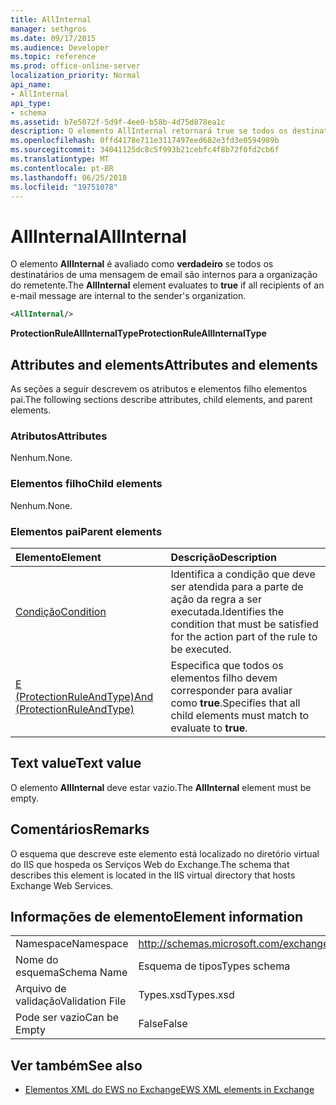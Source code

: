 ```yaml
---
title: AllInternal
manager: sethgros
ms.date: 09/17/2015
ms.audience: Developer
ms.topic: reference
ms.prod: office-online-server
localization_priority: Normal
api_name:
- AllInternal
api_type:
- schema
ms.assetid: b7e5072f-5d9f-4ee0-b58b-4d75d878ea1c
description: O elemento AllInternal retornará true se todos os destinatários de uma mensagem de email são internos para a organização do remetente.
ms.openlocfilehash: 0ffd4178e711e3117497eed682e3fd3e0594989b
ms.sourcegitcommit: 34041125dc8c5f993b21cebfc4f8b72f0fd2cb6f
ms.translationtype: MT
ms.contentlocale: pt-BR
ms.lasthandoff: 06/25/2018
ms.locfileid: "19751078"
---
```

# <a name="allinternal"></a><span data-ttu-id="48884-103">AllInternal</span><span class="sxs-lookup"><span data-stu-id="48884-103">AllInternal</span></span>

<span data-ttu-id="48884-104">O elemento **AllInternal** é avaliado como **verdadeiro** se todos os destinatários de uma mensagem de email são internos para a organização do remetente.</span><span class="sxs-lookup"><span data-stu-id="48884-104">The **AllInternal** element evaluates to **true** if all recipients of an e-mail message are internal to the sender's organization.</span></span> 
  
```xml
<AllInternal/>
```

 <span data-ttu-id="48884-105">**ProtectionRuleAllInternalType**</span><span class="sxs-lookup"><span data-stu-id="48884-105">**ProtectionRuleAllInternalType**</span></span>
## <a name="attributes-and-elements"></a><span data-ttu-id="48884-106">Attributes and elements</span><span class="sxs-lookup"><span data-stu-id="48884-106">Attributes and elements</span></span>

<span data-ttu-id="48884-107">As seções a seguir descrevem os atributos e elementos filho elementos pai.</span><span class="sxs-lookup"><span data-stu-id="48884-107">The following sections describe attributes, child elements, and parent elements.</span></span>
  
### <a name="attributes"></a><span data-ttu-id="48884-108">Atributos</span><span class="sxs-lookup"><span data-stu-id="48884-108">Attributes</span></span>

<span data-ttu-id="48884-109">Nenhum.</span><span class="sxs-lookup"><span data-stu-id="48884-109">None.</span></span>
  
### <a name="child-elements"></a><span data-ttu-id="48884-110">Elementos filho</span><span class="sxs-lookup"><span data-stu-id="48884-110">Child elements</span></span>

<span data-ttu-id="48884-111">Nenhum.</span><span class="sxs-lookup"><span data-stu-id="48884-111">None.</span></span>
  
### <a name="parent-elements"></a><span data-ttu-id="48884-112">Elementos pai</span><span class="sxs-lookup"><span data-stu-id="48884-112">Parent elements</span></span>

|<span data-ttu-id="48884-113">**Elemento**</span><span class="sxs-lookup"><span data-stu-id="48884-113">**Element**</span></span>|<span data-ttu-id="48884-114">**Descrição**</span><span class="sxs-lookup"><span data-stu-id="48884-114">**Description**</span></span>|
|:-----|:-----|
|[<span data-ttu-id="48884-115">Condição</span><span class="sxs-lookup"><span data-stu-id="48884-115">Condition</span></span>](condition.md) <br/> |<span data-ttu-id="48884-116">Identifica a condição que deve ser atendida para a parte de ação da regra a ser executada.</span><span class="sxs-lookup"><span data-stu-id="48884-116">Identifies the condition that must be satisfied for the action part of the rule to be executed.</span></span>  <br/> |
|[<span data-ttu-id="48884-117">E (ProtectionRuleAndType)</span><span class="sxs-lookup"><span data-stu-id="48884-117">And (ProtectionRuleAndType)</span></span>](and-protectionruleandtype.md) <br/> |<span data-ttu-id="48884-118">Especifica que todos os elementos filho devem corresponder para avaliar como **true**.</span><span class="sxs-lookup"><span data-stu-id="48884-118">Specifies that all child elements must match to evaluate to **true**.</span></span>  <br/> |
   
## <a name="text-value"></a><span data-ttu-id="48884-119">Text value</span><span class="sxs-lookup"><span data-stu-id="48884-119">Text value</span></span>

<span data-ttu-id="48884-120">O elemento **AllInternal** deve estar vazio.</span><span class="sxs-lookup"><span data-stu-id="48884-120">The **AllInternal** element must be empty.</span></span> 
  
## <a name="remarks"></a><span data-ttu-id="48884-121">Comentários</span><span class="sxs-lookup"><span data-stu-id="48884-121">Remarks</span></span>

<span data-ttu-id="48884-122">O esquema que descreve este elemento está localizado no diretório virtual do IIS que hospeda os Serviços Web do Exchange.</span><span class="sxs-lookup"><span data-stu-id="48884-122">The schema that describes this element is located in the IIS virtual directory that hosts Exchange Web Services.</span></span>
  
## <a name="element-information"></a><span data-ttu-id="48884-123">Informações de elemento</span><span class="sxs-lookup"><span data-stu-id="48884-123">Element information</span></span>

|||
|:-----|:-----|
|<span data-ttu-id="48884-124">Namespace</span><span class="sxs-lookup"><span data-stu-id="48884-124">Namespace</span></span>  <br/> |http://schemas.microsoft.com/exchange/services/2006/types  <br/> |
|<span data-ttu-id="48884-125">Nome do esquema</span><span class="sxs-lookup"><span data-stu-id="48884-125">Schema Name</span></span>  <br/> |<span data-ttu-id="48884-126">Esquema de tipos</span><span class="sxs-lookup"><span data-stu-id="48884-126">Types schema</span></span>  <br/> |
|<span data-ttu-id="48884-127">Arquivo de validação</span><span class="sxs-lookup"><span data-stu-id="48884-127">Validation File</span></span>  <br/> |<span data-ttu-id="48884-128">Types.xsd</span><span class="sxs-lookup"><span data-stu-id="48884-128">Types.xsd</span></span>  <br/> |
|<span data-ttu-id="48884-129">Pode ser vazio</span><span class="sxs-lookup"><span data-stu-id="48884-129">Can be Empty</span></span>  <br/> |<span data-ttu-id="48884-130">False</span><span class="sxs-lookup"><span data-stu-id="48884-130">False</span></span>  <br/> |
   
## <a name="see-also"></a><span data-ttu-id="48884-131">Ver também</span><span class="sxs-lookup"><span data-stu-id="48884-131">See also</span></span>

- [<span data-ttu-id="48884-132">Elementos XML do EWS no Exchange</span><span class="sxs-lookup"><span data-stu-id="48884-132">EWS XML elements in Exchange</span></span>](ews-xml-elements-in-exchange.md)

